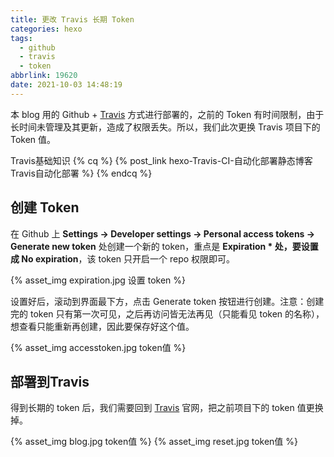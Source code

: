 ```yaml
---
title: 更改 Travis 长期 Token
categories: hexo
tags:
  - github
  - travis
  - token
abbrlink: 19620
date: 2021-10-03 14:48:19
---
```


本 blog 用的 Github + [Travis](https://app.travis-ci.com/) 方式进行部署的，之前的 Token 有时间限制，由于长时间未管理及其更新，造成了权限丢失。所以，我们此次更换 Travis 项目下的 Token 值。

Travis基础知识
{% cq %}
{% post_link hexo-Travis-CI-自动化部署静态博客 Travis自动化部署 %}
{% endcq %}

## 创建 Token

在 Github 上 **Settings -> Developer settings -> Personal access tokens -> Generate new token** 处创建一个新的 token，重点是 __Expiration * 处，要设置成 No expiration__，该 token 只开启一个 repo 权限即可。
<!-- more -->

{% asset_img expiration.jpg 设置 token %}

设置好后，滚动到界面最下方，点击 Generate token 按钮进行创建。注意：创建完的 token 只有第一次可见，之后再访问皆无法再见（<span class="text-gray">只能看见 token 的名称</span>），想查看只能重新再创建，因此要保存好这个值。

{% asset_img accesstoken.jpg token值 %}

## 部署到Travis

得到长期的 token 后，我们需要回到 [Travis](https://app.travis-ci.com/) 官网，把之前项目下的 token 值更换掉。

{% asset_img blog.jpg token值 %}
{% asset_img reset.jpg token值 %}